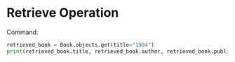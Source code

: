 # Retrieve Operation

Command:
```python
retrieved_book = Book.objects.get(title="1984")
print(retrieved_book.title, retrieved_book.author, retrieved_book.publication_year)
